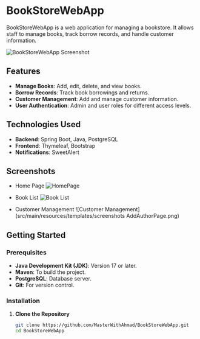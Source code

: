 # BookStoreWebApp

BookStoreWebApp is a web application for managing a bookstore. It allows staff to manage books, track borrow records, and handle customer information.

![BookStoreWebApp Screenshot](src/main/resources/templates/screenshots_HomePage.png)

## Features

- **Manage Books**: Add, edit, delete, and view books.
- **Borrow Records**: Track book borrowings and returns.
- **Customer Management**: Add and manage customer information.
- **User Authentication**: Admin and user roles for different access levels.

## Technologies Used

- **Backend**: Spring Boot, Java, PostgreSQL
- **Frontend**: Thymeleaf, Bootstrap
- **Notifications**: SweetAlert

## Screenshots

- Home Page
  ![HomePage](src/main/resources/templates/screenshots_AuthorsPage.png)

- Book List
  ![Book List](src/main/resources/templates/screenshots_BookListPage.png)

- Customer Management
  ![Customer Management](src/main/resources/templates/screenshots AddAuthorPage.png)

## Getting Started

### Prerequisites

- **Java Development Kit (JDK)**: Version 17 or later.
- **Maven**: To build the project.
- **PostgreSQL**: Database server.
- **Git**: For version control.

### Installation

1. **Clone the Repository**

   ```bash
   git clone https://github.com/MasterWithAhmad/BookStoreWebApp.git
   cd BookStoreWebApp
